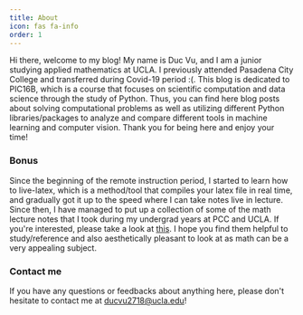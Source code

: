 ```yaml
---
title: About
icon: fas fa-info
order: 1
---
```


Hi there, welcome to my blog! My name is Duc Vu, and I am a junior studying applied mathematics at UCLA. I previously attended Pasadena City College and transferred during Covid-19 period :(. This blog is dedicated to PIC16B, which is a course that focuses on scientific computation and data science through the study of Python. Thus, you can find here blog posts about solving computational problems as well as utilizing different Python libraries/packages to analyze and compare different tools in machine learning and computer vision. Thank you for being here and enjoy your time!

### Bonus

Since the beginning of the remote instruction period, I started to learn how to live-latex,
which is a method/tool that compiles your latex file in real time, and gradually got it up
to the speed where I can take notes live in lecture. Since then, I have managed to put
up a collection of some of the math lecture notes that I took during my undergrad years
at PCC and UCLA. If you're interested, please take a look at
[this](http://tducvu.github.io/notes/). I hope you find them
helpful to study/reference and also aesthetically pleasant to look at as math can be
a very appealing subject.

### Contact me

If you have any questions or feedbacks about anything here, please don't hesitate to contact
me at [ducvu2718@ucla.edu](mailto:ducvu2718@ucla.edu)!
